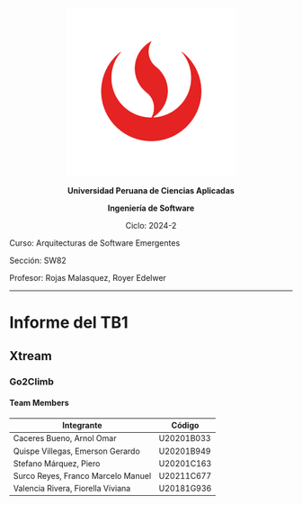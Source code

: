 <div align="center">
    <img src="./Resources/images/UPC.png" alt="UPC logo">

**Universidad Peruana de Ciencias Aplicadas**

**Ingeniería de Software**

Ciclo: 2024-2

</div>

Curso: Arquitecturas de Software Emergentes

Sección: SW82

Profesor: Rojas Malasquez, Royer Edelwer

---

# Informe del TB1

## Xtream

### Go2Climb

#### Team Members

| Integrante                               | Código     |
| ---------------------------------------- | ---------- |
| Caceres Bueno, Arnol Omar                | U20201B033 |
| Quispe Villegas, Emerson Gerardo         | U20201B949 |
| Stefano Márquez, Piero                   | U20201C163 |
| Surco Reyes, Franco Marcelo Manuel       | U20211C677 |
| Valencia Rivera, Fiorella Viviana        | U20181G936 |
